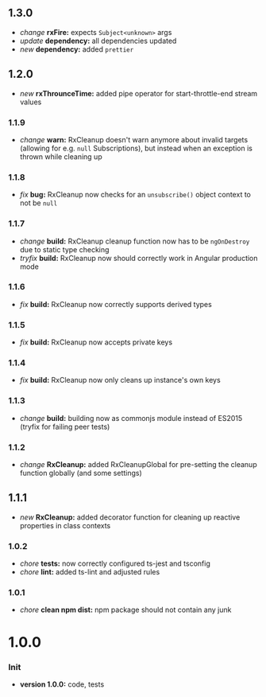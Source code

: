 ## 1.3.0

- _change_ **rxFire:** expects `Subject<unknown>` args
- _update_ **dependency:** all dependencies updated
- _new_ **dependency:** added `prettier`

## 1.2.0

- _new_ **rxThrounceTime:** added pipe operator for start-throttle-end stream values

### 1.1.9

- _change_ **warn:** RxCleanup doesn't warn anymore about invalid targets (allowing for e.g. `null` Subscriptions), but instead when an exception is thrown while cleaning up

### 1.1.8

- _fix_ **bug:** RxCleanup now checks for an `unsubscribe()` object context to not be `null`

### 1.1.7

- _change_ **build:** RxCleanup cleanup function now has to be `ngOnDestroy` due to static type checking
- _tryfix_ **build:** RxCleanup now should correctly work in Angular production mode

### 1.1.6

- _fix_ **build:** RxCleanup now correctly supports derived types

### 1.1.5

- _fix_ **build:** RxCleanup now accepts private keys

### 1.1.4

- _fix_ **build:** RxCleanup now only cleans up instance's own keys

### 1.1.3

- _change_ **build:** building now as commonjs module instead of ES2015 (tryfix for failing peer tests)

### 1.1.2

- _change_ **RxCleanup:** added RxCleanupGlobal for pre-setting the cleanup function globally (and some settings)

## 1.1.1

- _new_ **RxCleanup:** added decorator function for cleaning up reactive properties in class contexts

### 1.0.2

- _chore_ **tests:** now correctly configured ts-jest and tsconfig
- _chore_ **lint:** added ts-lint and adjusted rules

### 1.0.1

- _chore_ **clean npm dist:** npm package should not contain any junk

# **1.0.0**

### Init

- **version 1.0.0:** code, tests

